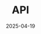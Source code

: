 ---
toc: true
title: "API"
weight: 300
icon: "menu_book"
date: "2025-04-19"
lastmod: "2025-04-19"
draft: false
---